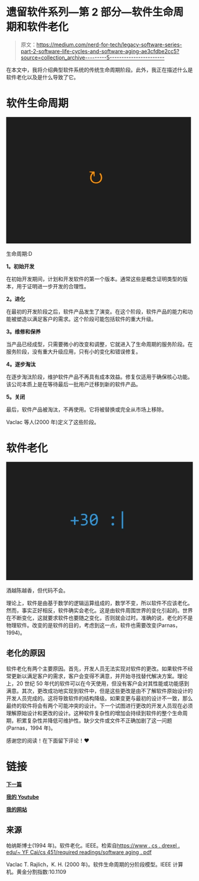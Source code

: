 # 遗留软件系列—第 2 部分—软件生命周期和软件老化

> 原文：<https://medium.com/nerd-for-tech/legacy-software-series-part-2-software-life-cycles-and-software-aging-ae3cfdbe2cc5?source=collection_archive---------5----------------------->

在本文中，我将介绍典型软件系统的传统生命周期阶段。此外，我正在描述什么是软件老化以及是什么导致了它。

# 软件生命周期

![](img/9e9e18205b1595b9514007815e3fe8da.png)

生命周期:D

**1。初始开发**

在初始开发期间，计划和开发软件的第一个版本。通常这些是概念证明类型的版本，用于证明进一步开发的合理性。

**2。进化**

在最初的开发阶段之后，软件产品发生了演变。在这个阶段，软件产品的能力和功能被塑造以满足客户的需求。这个阶段可能包括软件的重大升级。

**3。维修和保养**

当产品已经成型，只需要微小的改变和调整，它就进入了生命周期的服务阶段。在服务阶段，没有重大升级应用，只有小的变化和错误修复。

**4。逐步淘汰**

在逐步淘汰阶段，维护软件产品不再具有成本效益。修复仅适用于确保核心功能。该公司本质上是在等待最后一批用户迁移到新的软件产品。

**5。关闭**

最后，软件产品被淘汰，不再使用。它将被替换或完全从市场上移除。

Vaclac 等人(2000 年)定义了这些阶段。

# 软件老化

![](img/6957e8163478ce456b34b7a9ec2d6b29.png)

酒越陈越香，但代码不会。

理论上，软件是由基于数学的逻辑运算组成的，数学不变，所以软件不应该老化。然而，事实正好相反，软件确实会老化。这是由软件周围世界的变化引起的。世界在不断变化，这就要求软件也要随之变化，否则就会过时。准确的说，老化的不是物理软件。改变的是软件的目的，考虑到这一点，软件也需要改变(Parnas，1994)。

## 老化的原因

软件老化有两个主要原因。首先，开发人员无法实现对软件的更改。如果软件不经常更新以满足客户的需求，客户会变得不满意，并开始寻找替代解决方案。理论上，20 世纪 50 年代的软件可以在今天使用，但没有客户会对其性能或功能感到满意。其次，更改成功地实现到软件中，但是这些更改是由不了解软件原始设计的开发人员完成的。这将导致软件的结构降级。如果变更与最初的设计不一致，那么最终的软件将会有两个可能冲突的设计。下一个试图进行更改的开发人员现在必须理解原始设计和更改的设计。这种软件复杂性的增加会持续到软件的整个生命周期，积累复杂性并降低可维护性。缺少文件或文件不正确加剧了这一问题(Parnas，1994 年)。

感谢您的阅读！在下面留下评论！❤

# 链接

[**下一篇**](https://ktuusj.medium.com/legacy-software-series-part-3-modernizing-legacy-software-99ceb86ae550)

[**我的 Youtube**](https://www.youtube.com/channel/UCjCeTp2PUd3cqXhEHsx9NHw?view_as=subscriber)

[**我的网站**](http://ktcoding.fi)

## 来源

帕纳斯博士(1994 年)。软件老化。IEEE。检索自[https://www . cs . drexel . edu/~ YF Cai/cs 451/required readings/software aging . pdf](https://www.cs.drexel.edu/~yfcai/CS451/RequiredReadings/SoftwareAging.pdf)

Vaclac T. Rajlich，K. H. (2000 年)。软件生命周期的分阶段模型。IEEE 计算机。黄金分割指数:10.1109